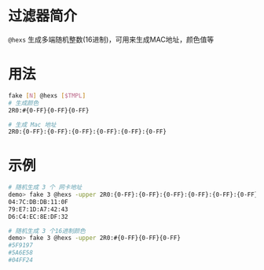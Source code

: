 # 过滤器简介

`@hexs` 生成多端随机整数(16进制)，可用来生成MAC地址，颜色值等

# 用法

```bash
fake [N] @hexs [$TMPL]
# 生成颜色
2R0:#{0-FF}{0-FF}{0-FF}

# 生成 Mac 地址
2R0:{0-FF}:{0-FF}:{0-FF}:{0-FF}:{0-FF}:{0-FF}
```

# 示例

```bash
# 随机生成 3 个 网卡地址
demo> fake 3 @hexs -upper 2R0:{0-FF}:{0-FF}:{0-FF}:{0-FF}:{0-FF}:{0-FF}
04:7C:DB:DB:11:0F
79:E7:1D:A7:42:43
D6:C4:EC:8E:DF:32

# 随机生成 3 个16进制颜色
demo> fake 3 @hexs -upper 2R0:#{0-FF}{0-FF}{0-FF}
#5F9197
#5A6E58
#04FF24
```

